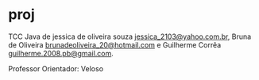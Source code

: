 proj
====


TCC Java de jessica de oliveira souza <jessica_2103@yahoo.com.br>, Bruna de Oliveira <brunadeoliveira_20@hotmail.com> e Guilherme Corrêa <guilherme.2008.pb@gmail.com>.


Professor Orientador: Veloso

